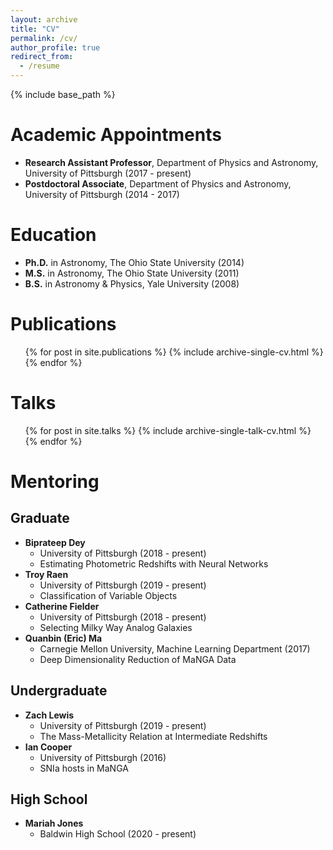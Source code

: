 ```yaml
---
layout: archive
title: "CV"
permalink: /cv/
author_profile: true
redirect_from:
  - /resume
---
```


{% include base_path %}

Academic Appointments
======
* **Research Assistant Professor**, Department of Physics and Astronomy, University of Pittsburgh (2017 - present)
* **Postdoctoral Associate**, Department of Physics and Astronomy, University of Pittsburgh (2014 - 2017)

Education
======
* **Ph.D.** in Astronomy, The Ohio State University (2014)
* **M.S.** in Astronomy, The Ohio State University (2011)
* **B.S.** in Astronomy & Physics, Yale University (2008)

Publications
======
  <ul>{% for post in site.publications %}
    {% include archive-single-cv.html %}
  {% endfor %}</ul>

Talks
======
  <ul>{% for post in site.talks %}
    {% include archive-single-talk-cv.html %}
  {% endfor %}</ul>


Mentoring
======

Graduate
--------
* **Biprateep Dey**
    * University of Pittsburgh (2018 - present)
    * Estimating Photometric Redshifts with Neural Networks
* **Troy Raen**
    * University of Pittsburgh (2019 - present)
    * Classification of Variable Objects
* **Catherine Fielder**
    * University of Pittsburgh (2018 - present)
    * Selecting Milky Way Analog Galaxies
* **Quanbin (Eric) Ma**
    * Carnegie Mellon University, Machine Learning Department (2017)
    * Deep Dimensionality Reduction of MaNGA Data

Undergraduate
-------------
* **Zach Lewis**
    * University of Pittsburgh (2019 - present)
    * The Mass-Metallicity Relation at Intermediate Redshifts
* **Ian Cooper**
    * University of Pittsburgh (2016)
    * SNIa hosts in MaNGA

High School
-----------
* **Mariah Jones**
    * Baldwin High School (2020 - present)
